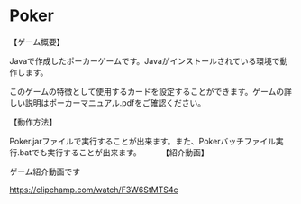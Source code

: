 # Poker
【ゲーム概要】

Javaで作成したポーカーゲームです。Javaがインストールされている環境で動作します。

このゲームの特徴として使用するカードを設定することができます。ゲームの詳しい説明はポーカーマニュアル.pdfをご確認ください。

【動作方法】

Poker.jarファイルで実行することが出来ます。また、Pokerバッチファイル実行.batでも実行することが出来ます。
　　
【紹介動画】

ゲーム紹介動画です

https://clipchamp.com/watch/F3W6StMTS4c


